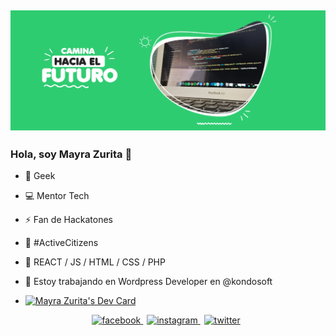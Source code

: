 
## ![Mayra header](https://github.com/mizrmx/mizrmx/blob/main/img/banner.png)

### Hola, soy Mayra Zurita 👋 

- 👾   Geek 
- 💻   Mentor Tech
- ⚡️    Fan de Hackatones
- 🎯   #ActiveCitizens
- 🚀   REACT / JS / HTML / CSS / PHP 
- 🔭   Estoy trabajando en Wordpress Developer en @kondosoft 

- <a href="https://app.daily.dev/mizrmx"><img src="https://api.daily.dev/devcards/7ad882e193f64d4982e8cd495f2ef17b.png?r=uwa" width="350" alt="Mayra Zurita's Dev Card"/></a>


<p align="center">
    <a href="https://www.facebook.com/mizrmx" target="blank" style='margin-right:6px'>
        <img src='https://cdn.jsdelivr.net/npm/simple-icons@3.0.1/icons/facebook.svg' alt='facebook' width="30px" height="30px" style="background:#FFFFFF">
    </a>
    <a href="https://www.instagram.com/mizrmx/" target="blank" style='margin-right:6px'>
        <img src='https://cdn.jsdelivr.net/npm/simple-icons@3.0.1/icons/instagram.svg' alt='instagram' width="30px" height="30px">
    </a>
    <a href="https://twitter.com/mizrmx" target="blank" style='margin-right:6px'>
        <img src='https://cdn.jsdelivr.net/npm/simple-icons@3.0.1/icons/twitter.svg' alt='twitter' width="30px" height="30px">
    </a>
<p>









<!--
**mizrmx/mizrmx** is a ✨ _special_ ✨ repository because its `README.md` (this file) appears on your GitHub profile.

Here are some ideas to get you started:

- 🔭 I’m currently working on ...
- 🌱 I’m currently learning ...
- 👯 I’m looking to collaborate on ...
- 🤔 I’m looking for help with ...
- 💬 Ask me about ...
- 📫 How to reach me: ...
- 😄 Pronouns: ...
- ⚡ Fun fact: ...
-->
